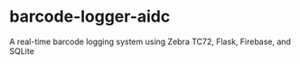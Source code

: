 # barcode-logger-aidc
A real-time barcode logging system using Zebra TC72, Flask, Firebase, and SQLite
